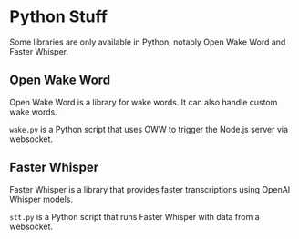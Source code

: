 # Python Stuff
Some libraries are only available in Python, notably Open Wake Word and Faster Whisper.

## Open Wake Word
Open Wake Word is a library for wake words. It can also handle custom wake words.

`wake.py` is a Python script that uses OWW to trigger the Node.js server via websocket.

## Faster Whisper
Faster Whisper is a library that provides faster transcriptions using OpenAI Whisper models.

`stt.py` is a Python script that runs Faster Whisper with data from a websocket.